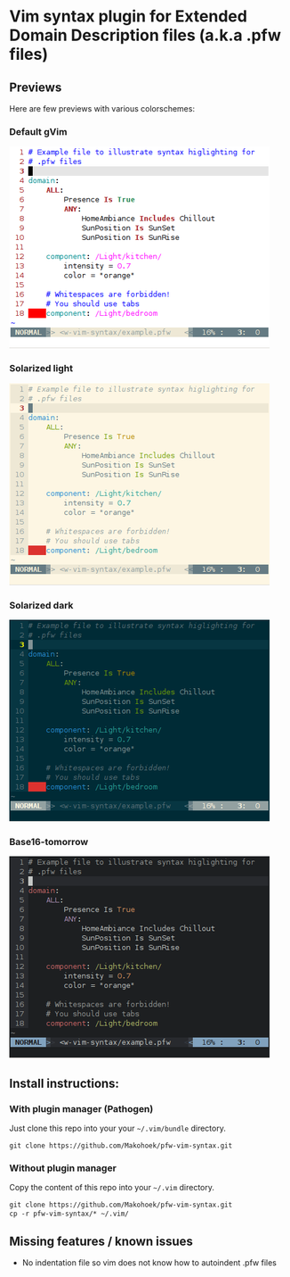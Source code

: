 Vim syntax plugin for Extended Domain Description files (a.k.a .pfw files)
==========================================================================

## Previews
Here are few previews with various colorschemes:

### Default gVim
![default-gvim](/screenshots/default.png)

### Solarized light
![solarized-light](/screenshots/solarized_light.png)

### Solarized dark
![solarized-dark](/screenshots/solarized_dark.png)

### Base16-tomorrow
![base16-tomorrow](/screenshots/base16-tomorrow.png)

## Install instructions:

### With plugin manager (Pathogen)
Just clone this repo into your your `~/.vim/bundle` directory.

    git clone https://github.com/Makohoek/pfw-vim-syntax.git

### Without plugin manager
Copy the content of this repo into your `~/.vim` directory.

    git clone https://github.com/Makohoek/pfw-vim-syntax.git
    cp -r pfw-vim-syntax/* ~/.vim/

## Missing features / known issues

* No indentation file so vim does not know how to autoindent .pfw files
